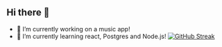## Hi there 👋

- 🔭 I’m currently working on a music app!
- 🌱 I’m currently learning react, Postgres and Node.js!
<a href="https://git.io/streak-stats"><img src="https://streak-stats.demolab.com?user=stowe1&theme=dark" alt="GitHub Streak" /></a>
